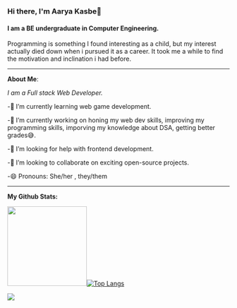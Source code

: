### Hi there, I'm Aarya Kasbe👋


#### I am a BE undergraduate in Computer Engineering.

Programming is something I found interesting as a child, but my interest actually died down when i pursued it as a career. It took me a while to find the motivation and inclination i had before.

---

**About Me**:

*I am a Full stack Web Developer.*

-🌱 I’m currently learning web game development.

-🔭 I’m currently working on honing my web dev skills, improving my programming skills, imporving my knowledge about DSA, getting better grades😅.

-🤔 I’m looking for help with frontend development.

-👯 I’m looking to collaborate on exciting open-source projects.
 
-😄 Pronouns: She/her , they/them



 ---
 
 **My Github Stats:**
 
<img height="180em" src="https://github-readme-stats.vercel.app/api?username=SolarCat05&show_icons=true&hide_border=true&&count_private=true&include_all_commits=true" />[![Top Langs](https://github-readme-stats.vercel.app/api/top-langs/?username=SolarCat05&layout=compact)](https://github.com/SolarCat05/github-readme-stats)  
<!--
**SolarCat05/SolarCat05** is a ✨ _special_ ✨ repository because its `README.md` (this file) appears on your GitHub profile.

Here are some ideas to get you started:

- 🔭 I’m currently working on ...
- 🌱 I’m currently learning ...
- 👯 I’m looking to collaborate on ...
- 🤔 I’m looking for help with ...
- 💬 Ask me about ...
- 📫 How to reach me: ...
- 😄 Pronouns: ...
- ⚡ Fun fact: ...
-->

![](https://komarev.com/ghpvc/?username=SolarCat05&color=blueviolet&style=for-the-badge)
